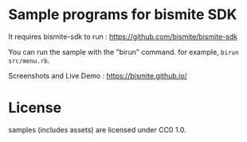 # Sample programs for bismite SDK

It requires bismite-sdk to run : https://github.com/bismite/bismite-sdk

You can run the sample with the "birun" command. 
for example, `birun src/menu.rb`.

Screenshots and Live Demo : https://bismite.github.io/

# License
samples (includes assets) are licensed under CC0 1.0.
